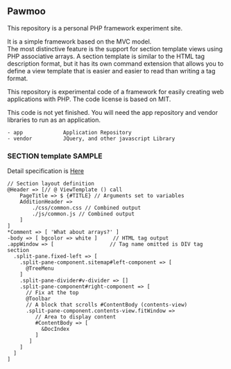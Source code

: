## Pawmoo

This repository is a personal PHP framework experiment site.  
  
It is a simple framework based on the MVC model.  
The most distinctive feature is the support for section template views using PHP associative arrays.
A section template is similar to the HTML tag description format, but it has its own command extension that allows you to define a view template that is easier and easier to read than writing a tag format.

This repository is experimental code of a framework for easily creating web applications with PHP.
The code license is based on MIT.

This code is not yet finished.
You will need the app repository and vendor libraries to run as an application.

```
- app             Application Repository
- vendor          JQuery, and other javascript Library
```

### SECTION template SAMPLE

Detail specification is [Here](../../wiki/Home)


```
// Section layout definition
@Header => [// @ ViewTemplate () call
    PageTitle => $ {#TITLE} // Arguments set to variables
    AdditionHeader =>
        ./css/common.css // Combined output
        ./js/common.js // Combined output
    ]
]
*Comment => [ 'What about arrays?' ]
-body => [ bgcolor => white ]     // HTML tag output
.appWindow => [                  // Tag name omitted is DIV tag section
  .split-pane.fixed-left => [
    .split-pane-component.sitemap#left-component => [
      @TreeMenu
    ]
    .split-pane-divider#v-divider => []
    .split-pane-component#right-component => [
      // Fix at the top
      @Toolbar
      // A block that scrolls #ContentBody (contents-view)
      .split-pane-component.contents-view.fitWindow =>
         // Area to display content
         #ContentBody => [
           &DocIndex
         ]
       ]
    ]
  ]
]
```
